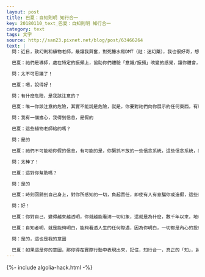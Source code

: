 ```yaml
---
layout: post
title: 巴夏：自知則明 知行合一
key: 20180110_text_巴夏：自知則明 知行合一
category: text
tags: 文字
source: http://san23.pixnet.net/blog/post/63466264
text: |
  問：近日，致幻劑和植物老師，最讓我興奮，對死籐水和DMT（註：迷幻藥），我也很好奇，想知道它倆的差異

  巴夏：祂們是導師，處在特定的振頻上，協助你們體驗「意識/振頻」改變的感覺，讓你體會，以這種振頻去體驗人生是什麼樣子，讓你明白，你無需這樣的老師（如口服DMT），任何時候，你都可以把自己調整到這樣的振頻，他們提供機會，讓你可以鍛煉你的感官，協助你感知到那些一直存在你們周圍，卻不可見的存在體，協助你感知到其他維度，打破你現實世界，與其他維度世界的界限與障礙，這就是他們的主要目的，來提醒你，你與源頭的連接，與靈性的連接，讓你，作為大自然的一部分，以更完整的人，更全面的能力，去彰顯大自然的神奇，同時也讓你感知到，你與萬事萬物的連接，比你想的多的多，但一旦你學會了這一切，你就不再需要這樣的老師了，你在任何時候，只要想，就能再次調整到這種狀態。

  問：太不可思議了！

  巴夏：嗯，說得好！

  問：有什麼危險，是我該注意的？

  巴夏：唯一你該注意的危險，其實不能說是危險，就是，你要對祂們向你展示的任何東西，有所準備，對顯化出來的，你內心潛藏的恐懼，要有所準備，但這些都不算危險，只能算，瘋狂的騎行。

  問：我有一個擔心，我得到信息，是假的

  巴夏：這些植物老師給的嗎？

  問：是的

  巴夏：祂們不可能給你假的信息，有可能的是，你緊抓不放的一些信念系統，這些信念系統，與你的真我不協調，它們過濾了你接收到的信息，那你確實會感覺，你收到的信息，是假的，但你要時刻明白，只有你能篡改信息，來自植物老師的信息，不可能有假

  問：太棒了！

  巴夏：這對你幫助嗎？

  問：是的

  巴夏：時刻回歸到自己身上，對你所感知的一切，負起責任，即使有人有意騙你或造假，這些都沒事，你只需負擔起，在共同創造中，你的責任，如此，你總能將自己，準確無疑地導回自己的中心點，不論你接收到的信息為何

  問：好！

  巴夏：你對自己，變得越來越透明，你就越能看清一切幻象，這就是為什麼，數千年以來，地球上最偉大的聖人、大師、老師，最偉大的作品，都把終極解答，中心思想，歸納為兩個字：自知（Know Thyself）

  巴夏：自知者明，就是能夠明白，能夠看透人生的任何際遇，因為你明白，一切都是內心的投射，如果哪裡出錯，哪裡不協調，應先回頭看看自己

  問：是的，這也是我的意圖

  巴夏：如果這是你的意圖，那你得在實際行動中表現出來，記住，知行合一，真正的「知」，就是「行」，如果你真的知道，你就會去行動，如果我要你走過這房間，你不會坐在那裡想：也許，我能做的到！等等，我相信我能做得到！不，你只是走過去，如果你真的知道，你只會行動，「知」與「行」是同義詞，所以，如果你沒有行動，說明，你還沒真正知道。那請繼續去探索！
---
```


{%- include algolia-hack.html -%}
